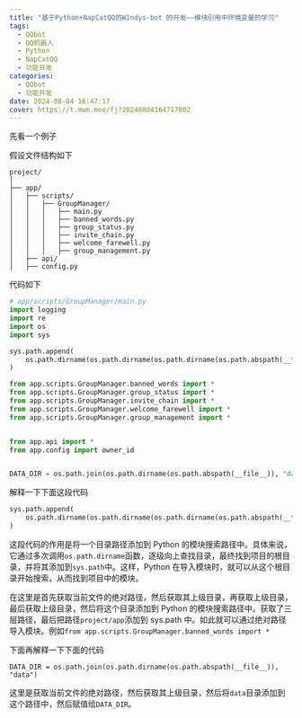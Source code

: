 ```yaml
---
title: "基于Python+NapCatQQ的W1ndys-bot 的开发——模块引用中环境变量的学习"
tags:
  - QQbot
  - QQ机器人
  - Python
  - NapCatQQ
  - 功能开发
categories:
  - QQbot
  - 功能开发
date: 2024-08-04 16:47:17
cover: https://t.mwm.moe/fj?20240804164717802
---
```


先看一个例子

假设文件结构如下

```
project/
│
├── app/
│   ├── scripts/
│   │   ├── GroupManager/
│   │   │   ├── main.py
│   │   │   ├── banned_words.py
│   │   │   ├── group_status.py
│   │   │   ├── invite_chain.py
│   │   │   ├── welcome_farewell.py
│   │   │   ├── group_management.py
│   ├── api/
│   ├── config.py

```

代码如下

```python
# app/scripts/GroupManager/main.py
import logging
import re
import os
import sys

sys.path.append(
    os.path.dirname(os.path.dirname(os.path.dirname(os.path.abspath(__file__))))
)

from app.scripts.GroupManager.banned_words import *
from app.scripts.GroupManager.group_status import *
from app.scripts.GroupManager.invite_chain import *
from app.scripts.GroupManager.welcome_farewell import *
from app.scripts.GroupManager.group_management import *


from app.api import *
from app.config import owner_id


DATA_DIR = os.path.join(os.path.dirname(os.path.abspath(__file__)), "data")
```

解释一下下面这段代码

```python
sys.path.append(
    os.path.dirname(os.path.dirname(os.path.dirname(os.path.abspath(__file__))))
)
```

这段代码的作用是将一个目录路径添加到 Python 的模块搜索路径中。具体来说，它通过多次调用`os.path.dirname`函数，逐级向上查找目录，最终找到项目的根目录，并将其添加到`sys.path`中。这样，Python 在导入模块时，就可以从这个根目录开始搜索，从而找到项目中的模块。

在这里是首先获取当前文件的绝对路径，然后获取其上级目录，再获取上级目录，最后获取上级目录，然后将这个目录添加到 Python 的模块搜索路径中。获取了三层路径，最后把路径`project/app`添加到 sys.path 中。如此就可以通过绝对路径导入模块。例如`from app.scripts.GroupManager.banned_words import *`

下面再解释一下下面的代码

```
DATA_DIR = os.path.join(os.path.dirname(os.path.abspath(__file__)), "data")
```

这里是获取当前文件的绝对路径，然后获取其上级目录，然后将`data`目录添加到这个路径中，然后赋值给`DATA_DIR`。

